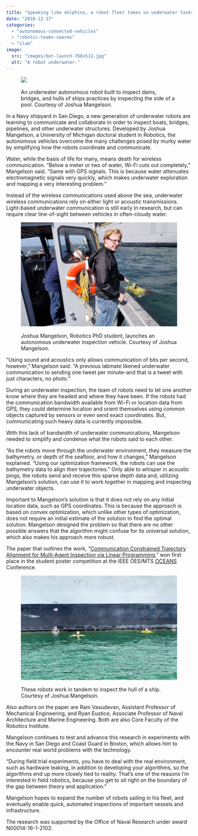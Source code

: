 ```yaml
---
title: "Speaking like dolphins, a robot fleet takes on underwater tasks"
date: "2018-12-17"
categories: 
  - "autonomous-connected-vehicles"
  - "robotic-teams-swarms"
  - "slam"
image: 
  src: "images/bot-launch-768x512.jpg"
  alt: "A robot underwater."
---
```


<figure>

![](images/bot-pool.gif)

<figcaption>

An underwater autonomous robot built to inspect dams, bridges, and hulls of ships practices by inspecting the side of a pool. Courtesy of Joshua Mangelson.  


</figcaption>

</figure>

In a Navy shipyard in San Diego, a new generation of underwater robots are learning to communicate and collaborate in order to inspect boats, bridges, pipelines, and other underwater structures. Developed by Joshua Mangelson, a University of Michigan doctoral student in Robotics, the autonomous vehicles overcome the many challenges posed by murky water by simplifying how the robots coordinate and communicate.

Water, while the basis of life for many, means death for wireless communication. “Below a meter or two of water, Wi-Fi cuts out completely,” Mangelson said. “Same with GPS signals. This is because water attenuates electromagnetic signals very quickly, which makes underwater exploration and mapping a very interesting problem.”

<!--more-->

Instead of the wireless communications used above the sea, underwater wireless communications rely on either light or acoustic transmissions. Light-based underwater communication is still early in research, but can require clear line-of-sight between vehicles in often-cloudy water.

<figure>

![](images/bot-launch-768x512.jpg)

<figcaption>

Joshua Mangelson, Robotics PhD student, launches an autonomous underwater inspection vehicle. Courtesy of Joshua Mangelson.  


</figcaption>

</figure>

“Using sound and acoustics only allows communication of bits per second, however,” Mangelson said. “A previous labmate likened underwater communication to sending one tweet per minute–and that is a tweet with just characters, no photo.”

During an underwater inspection, the team of robots need to let one another know where they are headed and where they have been. If the robots had the communication bandwidth available from Wi-Fi or location data from GPS, they could determine location and orient themselves using common objects captured by sensors or even send exact coordinates. But, communicating such heavy data is currently impossible.

With this lack of bandwidth of underwater communications, Mangelson needed to simplify and condense what the robots said to each other.

“As the robots move through the underwater environment, they measure the bathymetry, or depth of the seafloor, and how it changes,” Mangelson explained. “Using our optimization framework, the robots can use the bathymetry data to align their trajectories.” Only able to whisper in acoustic pings, the robots send and receive this sparse depth data and, utilizing Mangelson’s solution, can use it to work together in mapping and inspecting underwater objects.

Important to Mangelson’s solution is that it does not rely on any initial location data, such as GPS coordinates. This is because the approach is based on convex optimization, which unlike other types of optimization, does not require an initial estimate of the solution to find the optimal solution. Mangelson designed the problem so that there are no other possible answers that the algorithm might confuse for its universal solution, which also makes his approach more robust.

The paper that outlines the work, “[Communication Constrained Trajectory Alignment for Multi-Agent Inspection via Linear Programming](http://robots.engin.umich.edu/~joshuagm/pubs/jmangelson-2018b.pdf),” won first place in the student poster competition at the IEEE OES/MTS [OCEANS](https://www.oceansconference.org/) Conference.

<figure>

![](images/ship-bots-1024x683.jpg)

<figcaption>

These robots work in tandem to inspect the hull of a ship. Courtesy of Joshua Mangelson.

</figcaption>

</figure>

Also authors on the paper are Ram Vasudevan, Assistant Professor of Mechanical Engineering, and Ryan Eustice, Associate Professor of Naval Architecture and Marine Engineering. Both are also Core Faculty of the Robotics Institute.

Mangelson continues to test and advance this research in experiments with the Navy in San Diego and Coast Guard in Boston, which allows him to encounter real world problems with the technology.

“During field trial experiments, you have to deal with the real environment, such as hardware leaking, in addition to developing your algorithms, so the algorithms end up more closely tied to reality. That’s one of the reasons I’m interested in field robotics, because you get to sit right on the boundary of the gap between theory and application.”

Mangelson hopes to expand the number of robots sailing in his fleet, and eventually enable quick, automated inspections of important vessels and infrastructure.

The research was supported by the Office of Naval Research under award N00014-16-1-2102.
